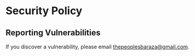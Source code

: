 # Security Policy

## Reporting Vulnerabilities
If you discover a vulnerability, please email thepeoplesbaraza@gmail.com.
